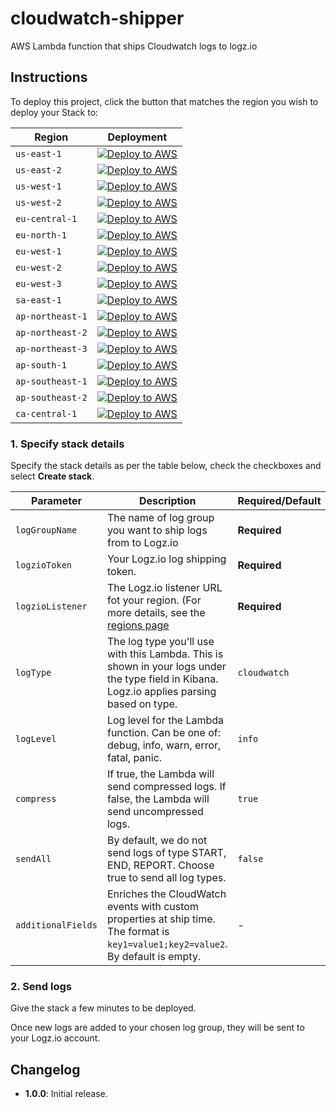# cloudwatch-shipper

AWS Lambda function that ships Cloudwatch logs to logz.io

## Instructions

To deploy this project, click the button that matches the region you wish to deploy your Stack to:

| Region           | Deployment                                                                                                                                                                                                                                                                                                                                             |
|------------------|--------------------------------------------------------------------------------------------------------------------------------------------------------------------------------------------------------------------------------------------------------------------------------------------------------------------------------------------------------|
| `us-east-1`      | [![Deploy to AWS](https://dytvr9ot2sszz.cloudfront.net/logz-docs/lights/LightS-button.png)](https://console.aws.amazon.com/cloudformation/home?region=us-east-1#/stacks/create/review?templateURL=https://logzio-aws-integrations-us-east-1.s3.amazonaws.com/cloudwatch-shipper/0.0.1/sam-template.yaml&stackName=logzio-cloudwatch-shipper)           | 
| `us-east-2`      | [![Deploy to AWS](https://dytvr9ot2sszz.cloudfront.net/logz-docs/lights/LightS-button.png)](https://console.aws.amazon.com/cloudformation/home?region=us-east-2#/stacks/create/review?templateURL=https://logzio-aws-integrations-us-east-2.s3.amazonaws.com/cloudwatch-shipper/0.0.1/sam-template.yaml&stackName=logzio-cloudwatch-shipper)           | 
| `us-west-1`      | [![Deploy to AWS](https://dytvr9ot2sszz.cloudfront.net/logz-docs/lights/LightS-button.png)](https://console.aws.amazon.com/cloudformation/home?region=us-west-1#/stacks/create/review?templateURL=https://logzio-aws-integrations-us-west-1.s3.amazonaws.com/cloudwatch-shipper/0.0.1/sam-template.yaml&stackName=logzio-cloudwatch-shipper)           | 
| `us-west-2`      | [![Deploy to AWS](https://dytvr9ot2sszz.cloudfront.net/logz-docs/lights/LightS-button.png)](https://console.aws.amazon.com/cloudformation/home?region=us-west-2#/stacks/create/review?templateURL=https://logzio-aws-integrations-us-west-2.s3.amazonaws.com/cloudwatch-shipper/0.0.1/sam-template.yaml&stackName=logzio-cloudwatch-shipper)           | 
| `eu-central-1`   | [![Deploy to AWS](https://dytvr9ot2sszz.cloudfront.net/logz-docs/lights/LightS-button.png)](https://console.aws.amazon.com/cloudformation/home?region=eu-central-1#/stacks/create/review?templateURL=https://logzio-aws-integrations-eu-central-1.s3.amazonaws.com/cloudwatch-shipper/0.0.1/sam-template.yaml&stackName=logzio-cloudwatch-shipper)     | 
| `eu-north-1`     | [![Deploy to AWS](https://dytvr9ot2sszz.cloudfront.net/logz-docs/lights/LightS-button.png)](https://console.aws.amazon.com/cloudformation/home?region=eu-north-1#/stacks/create/review?templateURL=https://logzio-aws-integrations-eu-north-1.s3.amazonaws.com/cloudwatch-shipper/0.0.1/sam-template.yaml&stackName=logzio-cloudwatch-shipper)         | 
| `eu-west-1`      | [![Deploy to AWS](https://dytvr9ot2sszz.cloudfront.net/logz-docs/lights/LightS-button.png)](https://console.aws.amazon.com/cloudformation/home?region=eu-west-1#/stacks/create/review?templateURL=https://logzio-aws-integrations-eu-west-1.s3.amazonaws.com/cloudwatch-shipper/0.0.1/sam-template.yaml&stackName=logzio-cloudwatch-shipper)           | 
| `eu-west-2`      | [![Deploy to AWS](https://dytvr9ot2sszz.cloudfront.net/logz-docs/lights/LightS-button.png)](https://console.aws.amazon.com/cloudformation/home?region=eu-west-2#/stacks/create/review?templateURL=https://logzio-aws-integrations-eu-west-2.s3.amazonaws.com/cloudwatch-shipper/0.0.1/sam-template.yaml&stackName=logzio-cloudwatch-shipper)           | 
| `eu-west-3`      | [![Deploy to AWS](https://dytvr9ot2sszz.cloudfront.net/logz-docs/lights/LightS-button.png)](https://console.aws.amazon.com/cloudformation/home?region=eu-west-3#/stacks/create/review?templateURL=https://logzio-aws-integrations-eu-west-3.s3.amazonaws.com/cloudwatch-shipper/0.0.1/sam-template.yaml&stackName=logzio-cloudwatch-shipper)           | 
| `sa-east-1`      | [![Deploy to AWS](https://dytvr9ot2sszz.cloudfront.net/logz-docs/lights/LightS-button.png)](https://console.aws.amazon.com/cloudformation/home?region=sa-east-1#/stacks/create/review?templateURL=https://logzio-aws-integrations-sa-east-1.s3.amazonaws.com/cloudwatch-shipper/0.0.1/sam-template.yaml&stackName=logzio-cloudwatch-shipper)           | 
| `ap-northeast-1` | [![Deploy to AWS](https://dytvr9ot2sszz.cloudfront.net/logz-docs/lights/LightS-button.png)](https://console.aws.amazon.com/cloudformation/home?region=ap-northeast-1#/stacks/create/review?templateURL=https://logzio-aws-integrations-ap-northeast-1.s3.amazonaws.com/cloudwatch-shipper/0.0.1/sam-template.yaml&stackName=logzio-cloudwatch-shipper) | 
| `ap-northeast-2` | [![Deploy to AWS](https://dytvr9ot2sszz.cloudfront.net/logz-docs/lights/LightS-button.png)](https://console.aws.amazon.com/cloudformation/home?region=ap-northeast-2#/stacks/create/review?templateURL=https://logzio-aws-integrations-ap-northeast-2.s3.amazonaws.com/cloudwatch-shipper/0.0.1/sam-template.yaml&stackName=logzio-cloudwatch-shipper) | 
| `ap-northeast-3` | [![Deploy to AWS](https://dytvr9ot2sszz.cloudfront.net/logz-docs/lights/LightS-button.png)](https://console.aws.amazon.com/cloudformation/home?region=ap-northeast-3#/stacks/create/review?templateURL=https://logzio-aws-integrations-ap-northeast-3.s3.amazonaws.com/cloudwatch-shipper/0.0.1/sam-template.yaml&stackName=logzio-cloudwatch-shipper) | 
| `ap-south-1`     | [![Deploy to AWS](https://dytvr9ot2sszz.cloudfront.net/logz-docs/lights/LightS-button.png)](https://console.aws.amazon.com/cloudformation/home?region=ap-south-1#/stacks/create/review?templateURL=https://logzio-aws-integrations-ap-south-1.s3.amazonaws.com/cloudwatch-shipper/0.0.1/sam-template.yaml&stackName=logzio-cloudwatch-shipper)         | 
| `ap-southeast-1` | [![Deploy to AWS](https://dytvr9ot2sszz.cloudfront.net/logz-docs/lights/LightS-button.png)](https://console.aws.amazon.com/cloudformation/home?region=ap-southeast-1#/stacks/create/review?templateURL=https://logzio-aws-integrations-ap-southeast-1.s3.amazonaws.com/cloudwatch-shipper/0.0.1/sam-template.yaml&stackName=logzio-cloudwatch-shipper) | 
| `ap-southeast-2` | [![Deploy to AWS](https://dytvr9ot2sszz.cloudfront.net/logz-docs/lights/LightS-button.png)](https://console.aws.amazon.com/cloudformation/home?region=ap-southeast-2#/stacks/create/review?templateURL=https://logzio-aws-integrations-ap-southeast-2.s3.amazonaws.com/cloudwatch-shipper/0.0.1/sam-template.yaml&stackName=logzio-cloudwatch-shipper) | 
| `ca-central-1`   | [![Deploy to AWS](https://dytvr9ot2sszz.cloudfront.net/logz-docs/lights/LightS-button.png)](https://console.aws.amazon.com/cloudformation/home?region=ca-central-1#/stacks/create/review?templateURL=https://logzio-aws-integrations-ca-central-1.s3.amazonaws.com/cloudwatch-shipper/0.0.1/sam-template.yaml&stackName=logzio-cloudwatch-shipper)     |

### 1. Specify stack details

Specify the stack details as per the table below, check the checkboxes and select **Create stack**.

| Parameter          | Description                                                                                                                                       | Required/Default |
|--------------------|---------------------------------------------------------------------------------------------------------------------------------------------------|------------------|
| `logGroupName`     | The name of log group you want to ship logs from to Logz.io                                                                                       | **Required**     |
| `logzioToken`      | Your Logz.io log shipping token.                                                                                                                  | **Required**     |
| `logzioListener`   | The Logz.io listener URL fot your region. (For more details, see the [regions page](https://docs.logz.io/user-guide/accounts/account-region.html) | **Required**     |
| `logType`          | The log type you'll use with this Lambda. This is shown in your logs under the type field in Kibana. Logz.io applies parsing based on type.       | `cloudwatch`     |
| `logLevel`         | Log level for the Lambda function. Can be one of: debug, info, warn, error, fatal, panic.                                                         | `info`           |
| `compress`         | If true, the Lambda will send compressed logs. If false, the Lambda will send uncompressed logs.                                                  | `true`           |
| `sendAll`          | By default, we do not send logs of type START, END, REPORT. Choose true to send all log types.                                                    | `false`          |
| `additionalFields` | Enriches the CloudWatch events with custom properties at ship time. The format is `key1=value1;key2=value2`. By default is empty.                 | -                |

### 2. Send logs

Give the stack a few minutes to be deployed.

Once new logs are added to your chosen log group, they will be sent to your Logz.io account.


## Changelog

- **1.0.0**: Initial release.